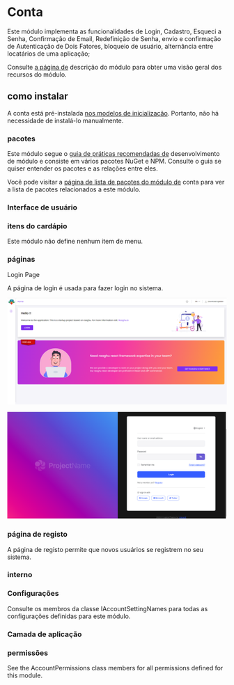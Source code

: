 # Conta
Este módulo implementa as funcionalidades de Login, Cadastro, Esqueci a Senha, Confirmação de Email, Redefinição de Senha, envio e confirmação de Autenticação de Dois Fatores, bloqueio de usuário, alternância entre locatários de uma aplicação;

Consulte [a página de](https://commercial.abp.io/modules/Volo.Account.Pro?_ga=2.203721431.638389710.1682325508-1619359562.1681202968 "") descrição do módulo para obter uma visão geral dos recursos do módulo.

## como instalar
A conta está pré-instalada [nos modelos de inicialização](https://docs.abp.io/en/commercial/7.2/startup-templates/application/index ""). Portanto, não há necessidade de instalá-lo manualmente.

### pacotes

Este módulo segue o [guia de práticas recomendadas de](https://docs.abp.io/en/abp/latest/Best-Practices/Index "") desenvolvimento de módulo e consiste em vários pacotes NuGet e NPM. Consulte o guia se quiser entender os pacotes e as relações entre eles.

Você pode visitar a [página de lista de pacotes do módulo de](https://abp.io/packages?moduleName=Volo.Account.Pro "") conta para ver a lista de pacotes relacionados a este módulo.

### Interface de usuário

### itens do cardápio
Este módulo não define nenhum item de menu.
### páginas
Login Page

A página de login é usada para fazer login no sistema.

![Página inicial](./images/home.png "")

![A página de login é usada para fazer login no sistema](./images/login-auth.png "")
### página de registo
A página de registo permite que novos usuários se registrem no seu sistema.
### interno
### Configurações
Consulte os membros da classe IAccountSettingNames para todas as configurações definidas para este módulo.
### Camada de aplicação
### permissões
See the AccountPermissions class members for all permissions defined for this module.
